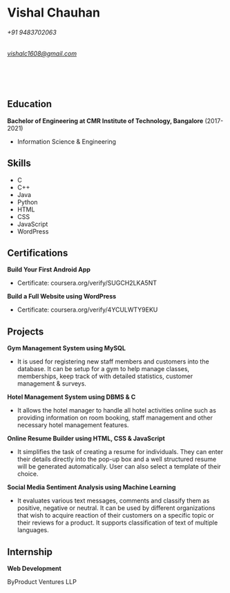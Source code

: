 Vishal Chauhan
======

###### +91 9483702063
###### vishalc1608@gmail.com
\
<br/>

Education
---------
**Bachelor of Engineering at CMR Institute of Technology, Bangalore** (2017-2021)

- Information Science & Engineering 


Skills
---------
- C
- C++
- Java
- Python
- HTML
- CSS
- JavaScript
- WordPress

Certifications
------
**Build Your First Android App** 
- Certificate: coursera.org/verify/SUGCH2LKA5NT

**Build a Full Website using WordPress** 
- Certificate: coursera.org/verify/4YCULWTY9EKU

Projects
------
**Gym Management System using MySQL**

- It is used for registering new staff members and customers into the database. It can be setup for a gym to help manage classes, memberships, keep track of with detailed statistics, customer management & surveys.

**Hotel Management System using DBMS & C**

- It allows the hotel manager to handle all hotel activities online such as providing information on room booking, staff management and other necessary hotel management features.

**Online Resume Builder using HTML, CSS & JavaScript**

- It simplifies the task of creating a resume for individuals. They can enter their details directly into the pop-up box and a well structured resume will be generated automatically. User can also select a template of their choice.

**Social Media Sentiment Analysis using Machine Learning**

- It evaluates various text messages, comments and classify them as positive, negative or neutral. It can be used by different organizations that wish to acquire reaction of their customers on a specific topic or their reviews for a product. It supports classification of text of multiple languages.

Internship
--------
**Web Development**

ByProduct Ventures LLP
